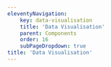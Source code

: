 ```yaml
---
eleventyNavigation:
    key: data-visualisation
    title: 'Data Visualisation'
    parent: Components
    order: 16
    subPageDropdown: true
title: 'Data Visualisation'
---
```

